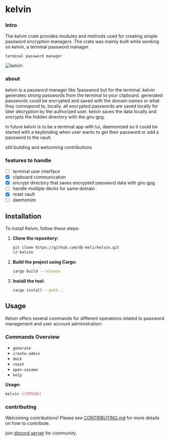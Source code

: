 # kelvin

### Intro
The kelvin crate provides modules and methods used for creating simple password encryption managers. The crate was mainly built
while working on kelvin, a terminal password manager.

`terminal password manager`

![kelvin](kelvin.png)

### about

kelvin is a password manager like 1password but for the terminal. kelvin generates strong passwords from the terminal to your clipboard. generated passwords could be encrypted and saved with the domain names or what they correspond to, locally. all encrypted passwords are saved locally for later decryption by the authorized user. kelvin saves the data locally and encrypts the hidden directory with the gnu gpg.

<p>
    in future kelvin is to be a terminal app with tui, daemonized so it could be started with a keybinding when user wants to get their password or add a password to the vault.
</p>

<p>still building and welcoming contributions</p>

### features to handle

- [ ] terminal user interface
- [x] clipboard communication
- [x] encrypt directory that saves encrypted password data with gnu gpg
- [ ] handle multiple decks for same domain
- [x] reset vault
- [ ] daemonize

## Installation

To install Kelvin, follow these steps:

1. **Clone the repository:**

   ```sh
   git clone https://github.com/db-keli/kelvin.git
   cd kelvin
   ```

2. **Build the project using Cargo:**

   ```sh
   cargo build --release
   ```

3. **Install the tool:**
   ```sh
   cargo install --path .
   ```

## Usage

Kelvin offers several commands for different operations related to password management and user account administration:

### Commands Overview

- `generate`
- `create-admin`
- `deck`
- `reset`
- `open-sesame`
- `help`

**Usage:**

```sh
kelvin [COMMAND]
```

### contributing

Welcoming contributions! Please see [CONTRIBUTING.md](CONTRIBUTING.md) for more details on how to contribute.

join [discord server](https://discord.gg/kMb55jNV9T) for community.
